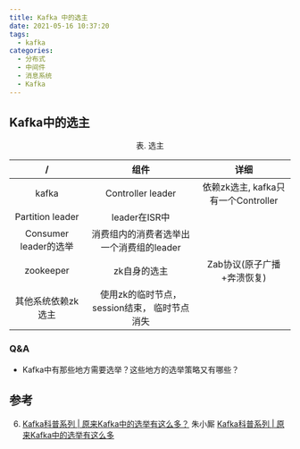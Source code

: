 ```yaml
---
title: Kafka 中的选主
date: 2021-05-16 10:37:20
tags:
  - kafka
categories:
  - 分布式
  - 中间件 
  - 消息系统
  - Kafka   
---
```


<p></p>
<!-- more -->


## Kafka中的选主
<div style="text-align: center;">
	 表. 选主
</div>

/|组件| 详细
:-:|:-:|:-:
kafka|Controller leader| 依赖zk选主, kafka只有一个Controller
|Partition leader | leader在ISR中
|Consumer leader的选举| 消费组内的消费者选举出一个消费组的leader
zookeeper| zk自身的选主 | Zab协议(原子广播+奔溃恢复)
 | 其他系统依赖zk选主| 使用zk的临时节点， session结束， 临时节点消失

### Q&A
+    Kafka中有那些地方需要选举？这些地方的选举策略又有哪些？

## 参考
6. [Kafka科普系列 | 原来Kafka中的选举有这么多？](https://mp.weixin.qq.com/s?__biz=MzU0MzQ5MDA0Mw==&mid=2247485365&idx=1&sn=f55d8d2e1d6e82d23b6f60b847382c25&chksm=fb0bed21cc7c64370398daf3caf0f639c46db1989583ca035391cb82a29d3ca66d94f860cca8&token=1885824046&lang=zh_CN&scene=21#wechat_redirect)  朱小厮
[Kafka科普系列 | 原来Kafka中的选举有这么多](https://honeypps.com/mq/kafka-basic-knowledge-of-selection/)
